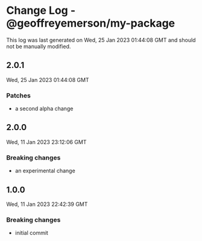 # Change Log - @geoffreyemerson/my-package

This log was last generated on Wed, 25 Jan 2023 01:44:08 GMT and should not be manually modified.

## 2.0.1
Wed, 25 Jan 2023 01:44:08 GMT

### Patches

- a second alpha change

## 2.0.0
Wed, 11 Jan 2023 23:12:06 GMT

### Breaking changes

- an experimental change

## 1.0.0
Wed, 11 Jan 2023 22:42:39 GMT

### Breaking changes

- initial commit

